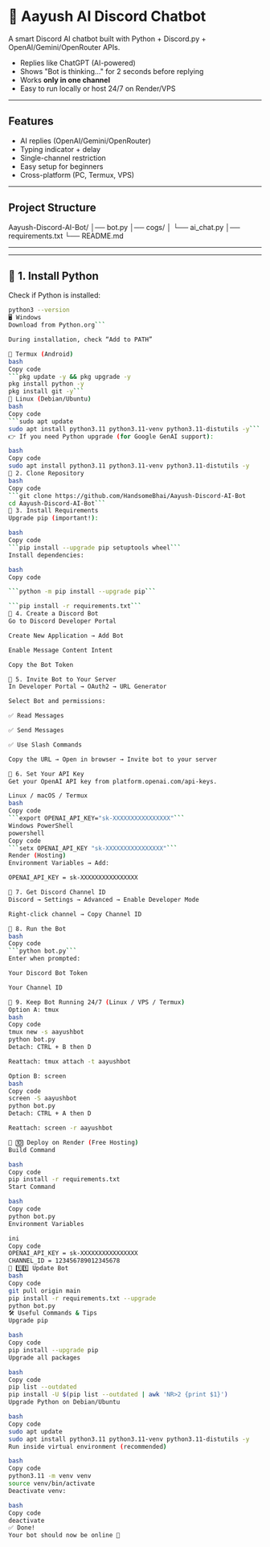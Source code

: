 # 🤖 Aayush AI Discord Chatbot

A smart Discord AI chatbot built with Python + Discord.py + OpenAI/Gemini/OpenRouter APIs.  
- Replies like ChatGPT (AI-powered)  
- Shows "Bot is thinking..." for 2 seconds before replying  
- Works **only in one channel**  
- Easy to run locally or host 24/7 on Render/VPS  

---

## Features
- AI replies (OpenAI/Gemini/OpenRouter)
- Typing indicator + delay
- Single-channel restriction
- Easy setup for beginners
- Cross-platform (PC, Termux, VPS)

---

## Project Structure

Aayush-Discord-AI-Bot/ │── bot.py │── cogs/ │
  └── ai_chat.py │── requirements.txt
 └── README.md

---

---

## 📌 1. Install Python

Check if Python is installed:

```bash
python3 --version
🖥️ Windows
Download from Python.org```

During installation, check “Add to PATH”

📱 Termux (Android)
bash
Copy code
```pkg update -y && pkg upgrade -y
pkg install python -y
pkg install git -y```
🐧 Linux (Debian/Ubuntu)
bash
Copy code
```sudo apt update
sudo apt install python3.11 python3.11-venv python3.11-distutils -y```
👉 If you need Python upgrade (for Google GenAI support):

bash
Copy code
sudo apt install python3.11 python3.11-venv python3.11-distutils -y
📌 2. Clone Repository
bash
Copy code
```git clone https://github.com/HandsomeBhai/Aayush-Discord-AI-Bot
cd Aayush-Discord-AI-Bot```
📌 3. Install Requirements
Upgrade pip (important!):

bash
Copy code
```pip install --upgrade pip setuptools wheel```
Install dependencies:

bash
Copy code

```python -m pip install --upgrade pip```

```pip install -r requirements.txt```
📌 4. Create a Discord Bot
Go to Discord Developer Portal

Create New Application → Add Bot

Enable Message Content Intent

Copy the Bot Token

📌 5. Invite Bot to Your Server
In Developer Portal → OAuth2 → URL Generator

Select Bot and permissions:

✅ Read Messages

✅ Send Messages

✅ Use Slash Commands

Copy the URL → Open in browser → Invite bot to your server

📌 6. Set Your API Key
Get your OpenAI API key from platform.openai.com/api-keys.

Linux / macOS / Termux
bash
Copy code
```export OPENAI_API_KEY="sk-XXXXXXXXXXXXXXXX"```
Windows PowerShell
powershell
Copy code
```setx OPENAI_API_KEY "sk-XXXXXXXXXXXXXXXX"```
Render (Hosting)
Environment Variables → Add:

OPENAI_API_KEY = sk-XXXXXXXXXXXXXXXX

📌 7. Get Discord Channel ID
Discord → Settings → Advanced → Enable Developer Mode

Right-click channel → Copy Channel ID

📌 8. Run the Bot
bash
Copy code
```python bot.py```
Enter when prompted:

Your Discord Bot Token

Your Channel ID

📌 9. Keep Bot Running 24/7 (Linux / VPS / Termux)
Option A: tmux
bash
Copy code
tmux new -s aayushbot
python bot.py
Detach: CTRL + B then D

Reattach: tmux attach -t aayushbot

Option B: screen
bash
Copy code
screen -S aayushbot
python bot.py
Detach: CTRL + A then D

Reattach: screen -r aayushbot

📌 🔟 Deploy on Render (Free Hosting)
Build Command

bash
Copy code
pip install -r requirements.txt
Start Command

bash
Copy code
python bot.py
Environment Variables

ini
Copy code
OPENAI_API_KEY = sk-XXXXXXXXXXXXXXXX
CHANNEL_ID = 123456789012345678
📌 1️⃣1️⃣ Update Bot
bash
Copy code
git pull origin main
pip install -r requirements.txt --upgrade
python bot.py
🛠️ Useful Commands & Tips
Upgrade pip

bash
Copy code
pip install --upgrade pip
Upgrade all packages

bash
Copy code
pip list --outdated
pip install -U $(pip list --outdated | awk 'NR>2 {print $1}')
Upgrade Python on Debian/Ubuntu

bash
Copy code
sudo apt update
sudo apt install python3.11 python3.11-venv python3.11-distutils -y
Run inside virtual environment (recommended)

bash
Copy code
python3.11 -m venv venv
source venv/bin/activate
Deactivate venv:

bash
Copy code
deactivate
✅ Done!
Your bot should now be online 🎉
